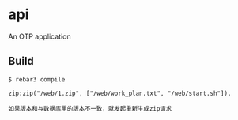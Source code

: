 api
=====

An OTP application

Build
-----

    $ rebar3 compile

    zip:zip("/web/1.zip", ["/web/work_plan.txt", "/web/start.sh"]).

    如果版本和与数据库里的版本不一致，就发起重新生成zip请求
    
